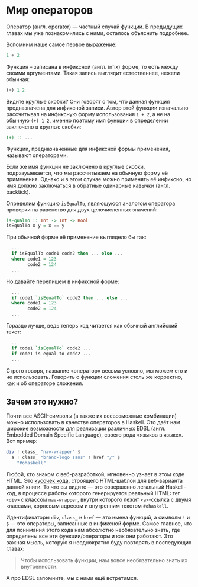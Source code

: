 # Мир операторов

Оператор (англ. operator) &mdash; частный случай функции. В предыдущих главах мы уже познакомились с ними, осталось объяснить подробнее.

Вспомним наше самое первое выражение:

```haskell
1 + 2
```

Функция `+` записана в инфиксной (англ. infix) форме, то есть между своими аргументами. Такая запись выглядит естественнее, нежели обычная:

```haskell
(+) 1 2
```

Видите круглые скобки? Они говорят о том, что данная функция предназначена для инфиксной записи. Автор этой функции изначально рассчитывал на инфиксную форму использования `1 + 2`, а не на обычную `(+) 1 2`, именно поэтому имя функции в определении заключено в круглые скобки:

```haskell
(+) :: ...
```

Функции, предназначенные для инфиксной формы применения, называют операторами.

Если же имя функции не заключено в круглые скобки, подразумевается, что мы рассчитываем на обычную форму её применения. Однако и в этом случае можно применять её инфиксно, но имя должно заключаться в обратные одинарные кавычки (англ. backtick).

Определим функцию `isEqualTo`, являющуюся аналогом оператора проверки на равенство для двух целочисленных значений:

```haskell
isEqualTo :: Int -> Int -> Bool
isEqualTo x y = x == y
```

При обычной форме её применение выглядело бы так:

```haskell
  ...
  if isEqualTo code1 code2 then ... else ...
  where code1 = 123
        code2 = 124
  ...
```

Но давайте перепишем в инфиксной форме:

```haskell
  ...
  if code1 `isEqualTo` code2 then ... else ...
  where code1 = 123
        code2 = 124
  ...
```

Гораздо лучше, ведь теперь код читается как обычный английский текст:

```haskell
  ...
  if code1 `isEqualTo` code2 ...
  if code1 is equal to code2 ...
  ...
```

Строго говоря, название &laquo;оператор&raquo; весьма условно, мы можем его и не использовать. Говорить о функции сложения столь же корректно, как и об операторе сложения.

## Зачем это нужно?

Почти все ASCII-символы (а также их всевозможные комбинации) можно использовать в качестве операторов в Haskell. Это даёт нам широкие возможности для реализации различных EDSL (англ. Embedded Domain Specific Language), своего рода &laquo;языков в языке&raquo;. Вот пример:

```haskell
div ! class_ "nav-wrapper" $
  a ! class_ "brand-logo sans" ! href "/" $
    "#ohaskell"
```

Любой, кто знаком с веб-разработкой, мгновенно узнает в этом коде HTML. Это [кусочек кода](https://github.com/denisshevchenko/ohaskell.guide/blob/master/src/CreateHtmlTemplates.hs#L56), строящего HTML-шаблон для веб-варианта данной книги. То что вы видите &mdash; это совершенно легальный Haskell-код, в процессе работы которого генерируется реальный HTML: тег `<div>` с классом `nav-wrapper`, внутри которого лежит `<a>`-ссылка с двумя классами, корневым адресом и внутренним текстом `#ohaskell`.

Идентификаторы `div`, `class_` и `href` &mdash; это имена функций, а символы `!` и `$` &mdash; это операторы, записанные в инфиксной форме. Самое главное, что для понимания этого кода нам абсолютно необязательно знать, где определены все эти функции/операторы и как они работают. Это важная мысль, которую я неоднократно буду повторять в последующих главах:

> Чтобы использовать функции, нам вовсе необязательно знать их внутренности.

А про EDSL запомните, мы с ними ещё встретимся.

